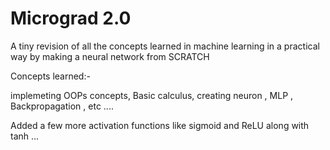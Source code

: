 # Micrograd 2.0

A tiny revision of all the concepts learned in machine learning in a practical way by making a neural network from SCRATCH

Concepts learned:-

implemeting OOPs concepts,
Basic calculus,
creating neuron , MLP ,
Backpropagation , etc ....

Added a few more activation functions like sigmoid and ReLU along with tanh ...
